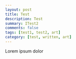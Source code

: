 ```yaml
---
layout: post
title: Test
description: Test
summary: ITest2
comments: false
tags: [test1, test2, art]
category: [test, written, art]
---
```


Lorem ipsum dolor